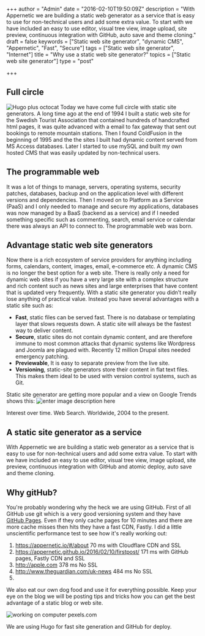 +++
author = "Admin"
date = "2016-02-10T19:50:09Z"
description = "With Appernetic we are building a static web generator as a service that is easy to use for non-technical users and add some extra value. To start with we have included an easy to use editor, visual tree view, image upload, site preview, continuous integration with GitHub, auto save and theme cloning."
draft = false
keywords = ["Static web site generator", "dynamic CMS", "Appernetic", "Fast", "Secure"]
tags = ["Static web site generator", "Internet"]
title = "Why use a static web site generator?"
topics = ["Static web site generator"]
type = "post"

+++
## Full circle
![Hugo plus octocat][1]
Today we have come full circle with static site generators. A long time ago at the end of 1994 I built a static web site for the Swedish Tourist Association that contained hundreds of handcrafted html pages, it was quite advanced with a email to fax gateway that sent out bookings to remote mountain stations. Then I found ColdFusion in the beginning of 1995 and the the sites I built had dynamic content served from MS Access databases. Later I started to use mySQL and built my own hosted CMS that was easily updated by non-technical users. 

## The programmable web
It was a lot of things to manage, servers, operating systems, security patches, databases, backup and on the application level with different versions and dependencies. Then I moved on to Platform as a Service (PaaS) and I only needed to manage and secure my applications, databases was now managed by a BaaS (backend as a service) and if I needed something specific such as commenting, search, email service or calendar there was always an API to connect to. The programmable web was born. 

## Advantage static web site generators
Now there is a rich ecosystem of service providers for anything including forms, calendars, content, images, email, e-commerce etc. A dynamic CMS is no longer the best option for a web site. There is really only a need for dynamic web sites if you have a very large site with a complex structure and rich content such as news sites and large enterprises that have content that is updated very frequently. With a static site generator you didn’t really lose anything of practical value. Instead you have several advantages with a static site such as:

 - **Fast**, static files can be served fast. There is no database or templating layer that slows requests down. A static site will always be the fastest way to deliver content.
 - **Secure**, static sites do not contain dynamic content, and are therefore immune to most common attacks that dynamic systems like Wordpress and Joomla are plagued with.  Recently 12 million Drupal sites needed emergency patching.
 - **Previewable**, It is easy to separate preview from the live site.
 - **Versioning**, static-site generators store their content in flat text files. This makes them ideal to be used with version control systems, such as Git. 

Static site generator are getting more popular and a view on Google Trends shows this:
 ![enter image description here][2]

Interest over time. Web Search. Worldwide, 2004 to the present.

## A static site generator as a service
With Appernetic we are building a static web generator as a service that is easy to use for non-technical users and add some extra value. To start with we have included an easy to use editor, visual tree view, image upload, site preview, continuous integration with GitHub and atomic deploy, auto save and theme cloning. 

## Why gitHub?
You're probably wondering why the heck we are using GitHub. First of all GitHub use git which is a very good versioning system and they have [GitHub Pages][3]. Even if they only cache pages for 10 minutes and there are more cache misses then hits they have a fast CDN, Fastly.  I did a little unscientific performance test to see how it's really working out:

 1. https://appernetic.io/#/about 70 ms with Cloudflare CDN and SSL
 2. https://appernetic.github.io/2016/02/10/firstpost/ 171 ms with GitHub pages, Fastly CDN and SSL
 3. http://apple.com 378 ms No SSL
 4. http://www.theguardian.com/uk-news 484 ms No SSL
5. 

We also eat our own dog food and use it for everything possible. Keep your eye on the blog we will be posting tips and tricks how you can get the best advantage of a static blog or web site.

![working on computer pexels.com][4]

We are using Hugo for fast site generation and GitHub for deploy. 


  [1]: /images/hugo-octocat.png
  [2]: /images/statisgoole.png
  [3]: https://pages.github.com/
  [4]: /images/man-person-apple-iphone-opt.jpg
